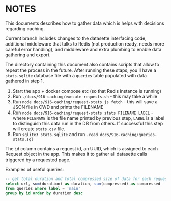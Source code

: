 # NOTES

This documents describes how to gather data which is helps with decisions regarding caching.

Current branch includes changes to the datasette interfacing code, additional middleware 
that talks to Redis (not production ready, needs more careful error handling), and middleware
and extra plumbing to enable data gathering and export.

The directory containing this document also contains scripts that allow to repeat the 
process in the future. After running these staps, you'll have a `stats.sqlite` database file
with a `queries` table populated with data gathered in step 1.


1. Start the app + docker compose etc (so that Redis instance is running)
2. Run `./docs/916-caching/execute-requests.sh` - this may take a while
3. Run `node docs/916-caching/request-stats.js fetch` - this will save a JSON file in CWD and prints the FILENAME
4. Run `node docs/916-caching/request-stats stats FILENAME LABEL` - where `FILENAME` is the file name printed by previous step, `LABEL` is a label to distinguish this data run in the DB from others. If successful this step will create `stats.csv` file.
5. Run `sqlite3 stats.sqlite` and run `.read docs/916-caching/queries-stats.sql`

The `id` column contains a request id, an UUID, which is assigned to each Request object in the app. This makes it to gather all datasette calls triggered by a requested page. 

Examples of useful queries:

```sql
-- get total duration and total compressed size of data for each request
select url, sum(duration) as duration, sum(compressed) as compressed 
from queries where label = 'main' 
group by id order by duration desc
```
